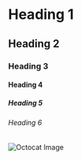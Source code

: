 # Heading 1
## Heading 2
### Heading 3
#### Heading 4
##### Heading 5
###### Heading 6

![Octocat Image](https://octodex.github.com/images/yaktocat.png)
